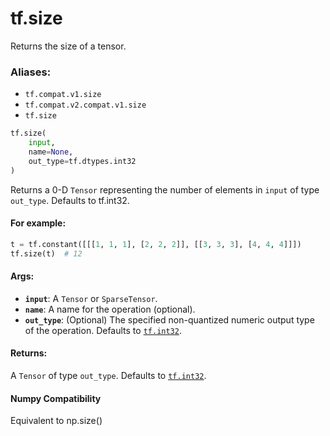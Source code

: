<div itemscope itemtype="http://developers.google.com/ReferenceObject">
<meta itemprop="name" content="tf.size" />
<meta itemprop="path" content="Stable" />
</div>

# tf.size

Returns the size of a tensor.

### Aliases:

* `tf.compat.v1.size`
* `tf.compat.v2.compat.v1.size`
* `tf.size`

``` python
tf.size(
    input,
    name=None,
    out_type=tf.dtypes.int32
)
```

<!-- Placeholder for "Used in" -->

Returns a 0-D `Tensor` representing the number of elements in `input`
of type `out_type`. Defaults to tf.int32.

#### For example:



```python
t = tf.constant([[[1, 1, 1], [2, 2, 2]], [[3, 3, 3], [4, 4, 4]]])
tf.size(t)  # 12
```

#### Args:


* <b>`input`</b>: A `Tensor` or `SparseTensor`.
* <b>`name`</b>: A name for the operation (optional).
* <b>`out_type`</b>: (Optional) The specified non-quantized numeric output type of the
  operation. Defaults to <a href="../tf.md#int32"><code>tf.int32</code></a>.


#### Returns:

A `Tensor` of type `out_type`. Defaults to <a href="../tf.md#int32"><code>tf.int32</code></a>.




#### Numpy Compatibility
Equivalent to np.size()

